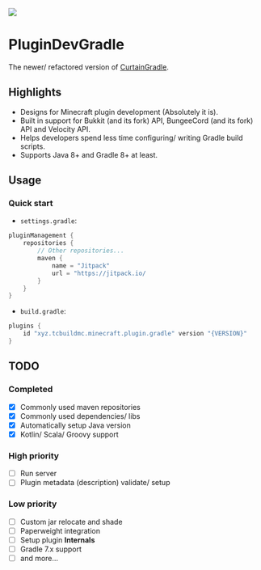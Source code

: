 [![](https://jitpack.io/v/TCBuildMC/PluginDevGradle.svg)](https://jitpack.io/#TCBuildMC/PluginDevGradle)

# PluginDevGradle
The newer/ refactored version of [CurtainGradle](https://github.com/TCBuildMC/CurtainGradle/).

## Highlights
- Designs for Minecraft plugin development (Absolutely it is).
- Built in support for Bukkit (and its fork) API, BungeeCord (and its fork) API and Velocity API.
- Helps developers spend less time configuring/ writing Gradle build scripts.
- Supports Java 8+ and Gradle 8+ at least.

## Usage
### Quick start
- `settings.gradle`: 
```gradle
pluginManagement {
    repositories {
        // Other repositories...
        maven {
            name = "Jitpack"
            url = "https://jitpack.io/
        }
    }
}
```

- `build.gradle`: 
```gradle
plugins {
    id "xyz.tcbuildmc.minecraft.plugin.gradle" version "{VERSION}"
}
```

## TODO
### Completed
- [x] Commonly used maven repositories
- [x] Commonly used dependencies/ libs
- [x] Automatically setup Java version
- [x] Kotlin/ Scala/ Groovy support

### High priority
- [ ] Run server
- [ ] Plugin metadata (description) validate/ setup

### Low priority
- [ ] Custom jar relocate and shade
- [ ] Paperweight integration
- [ ] Setup plugin **Internals**
- [ ] Gradle 7.x support
- [ ] and more...

## 
